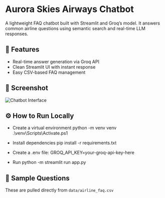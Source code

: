 # Aurora Skies Airways Chatbot

A lightweight FAQ chatbot built with Streamlit and Groq’s model. It answers common airline questions using semantic search and real-time LLM responses.

## 🚀 Features
- Real-time answer generation via Groq API
- Clean Streamlit UI with instant response
- Easy CSV-based FAQ management

## 📸 Screenshot

![Chatbot Interface]()

## ⚙️ How to Run Locally
- Create a virtual environment
python -m venv venv
.\venv\Scripts\Activate.ps1

- Install dependencies
pip install -r requirements.txt

- Create a .env file:
GROQ_API_KEY=your-groq-api-key-here

- Run
  python -m streamlit run app.py

## 📝 Sample Questions
These are pulled directly from `data/airline_faq.csv`
